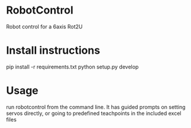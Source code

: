 # RobotControl
Robot control for a 6axis Rot2U

# Install instructions
pip install -r requirements.txt
python setup.py develop

# Usage
run robotcontrol from the command line.  It has guided prompts on setting servos directly, or going to predefined teachpoints in the included excel files
